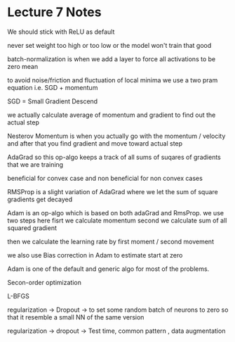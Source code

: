 # Lecture 7 Notes

We should stick with ReLU as default

never set weight too high or too low or the model won't train that good

batch-normalization is when we add a layer to force all activations to be zero mean

to avoid noise/friction and fluctuation of local minima we use a two pram equation i.e. SGD + momentum

SGD = Small Gradient Descend 

we actually calculate average of momentum and gradient to find out the actual step

Nesterov Momentum is when you actually go with the momentum / velocity and after that you find gradient and move toward actual step

AdaGrad
so this op-algo keeps a track of all sums of suqares of gradients that we are training

beneficial for convex case and non beneficial for non convex cases 

RMSProp is a slight variation of AdaGrad where we let the sum of square gradients get decayed 

Adam
is an op-algo which is based on both adaGrad and RmsProp.
we use two steps here fisrt we calculate momentum
second we calculate sum of all squared gradient

then we calculate the learning rate by first moment / second movement

we also use Bias correction in Adam to estimate start at zero

Adam is one of the default and generic algo for most of the problems.


Secon-order optimization

L-BFGS

regularization -> Dropout -> to set some random batch of neurons to zero so that it resemble a small NN of the same version

regularization -> dropout -> Test time, common pattern , data augmentation 
